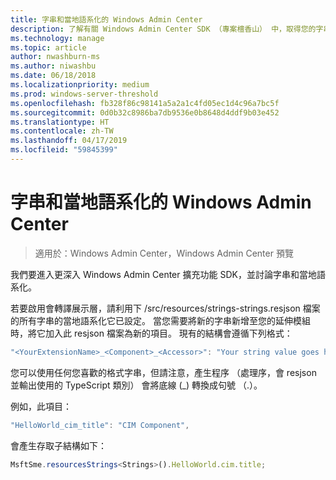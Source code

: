 ```yaml
---
title: 字串和當地語系化的 Windows Admin Center
description: 了解有關 Windows Admin Center SDK （專案檀香山） 中，取得您的字串準備好進行當地語系化
ms.technology: manage
ms.topic: article
author: nwashburn-ms
ms.author: niwashbu
ms.date: 06/18/2018
ms.localizationpriority: medium
ms.prod: windows-server-threshold
ms.openlocfilehash: fb328f86c98141a5a2a1c4fd05ec1d4c96a7bc5f
ms.sourcegitcommit: 0d0b32c8986ba7db9536e0b8648d4ddf9b03e452
ms.translationtype: HT
ms.contentlocale: zh-TW
ms.lasthandoff: 04/17/2019
ms.locfileid: "59845399"
---
```

# <a name="strings-and-localization-in-windows-admin-center"></a>字串和當地語系化的 Windows Admin Center #

>適用於：Windows Admin Center，Windows Admin Center 預覽

我們要進入更深入 Windows Admin Center 擴充功能 SDK，並討論字串和當地語系化。

若要啟用會轉譯展示層，請利用下 /src/resources/strings-strings.resjson 檔案的所有字串的當地語系化它已設定。 當您需要將新的字串新增至您的延伸模組時，將它加入此 resjson 檔案為新的項目。 現有的結構會遵循下列格式：

``` ts
"<YourExtensionName>_<Component>_<Accessor>": "Your string value goes here.",
```

您可以使用任何您喜歡的格式字串，但請注意，產生程序 （處理序，會 resjson 並輸出使用的 TypeScript 類別） 會將底線 (_) 轉換成句號 （.）。

例如，此項目：
``` ts
"HelloWorld_cim_title": "CIM Component",
```
會產生存取子結構如下：
``` ts
MsftSme.resourcesStrings<Strings>().HelloWorld.cim.title;
```
